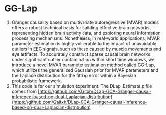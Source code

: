 # GG-Lap
1. Granger causality based on multivariate autoregressive (MVAR) models offers a robust technical basis for building effective brain networks, representing hidden brain activity data, and exploring neural information processing mechanisms. Nonetheless, in real-world applications, MVAR parameter estimation is highly vulnerable to the impact of unavoidable outliers in EEG signals, such as those caused by muscle movements and eye artifacts. To accurately construct sparse causal brain networks under significant outlier contamination within short time windows, we introduce a novel MVAR parameter estimation method called GG-Lap, which utilizes the generalized Gaussian prior for MVAR parameters and the Laplace distribution for the fitting error within a Bayesian probabilistic framework.
2. This code is for our simulation experiment. The DLap_Estimate.p file comes from [https://github.com/Gaitxh/DLap-GCA-Granger-causal-inference-based-on-dual-Laplacian-distribution](https://github.com/Gaitxh/DLap-GCA-Granger-causal-inference-based-on-dual-Laplacian-distribution)
